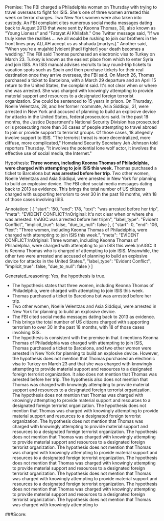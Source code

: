 
Premise:
The FBI charged a Philadelphia woman on Thursday with trying to travel overseas to fight for ISIS. She's one of three women arrested this week on terror charges. Two New York women were also taken into custody. An FBI complaint cites numerous social media messages dating back to August 2013 that were sent by Keonna Thomas, 30, also known as "Young Lioness" and "Fatayat Al Khilafah." One Twitter message said, "If we truly knew the realities ... we all would be rushing to join our brothers in the front lines pray ALLAH accept us as shuhada [martyrs]." Another said, "When you're a mujahid [violent jihadi fighter] your death becomes a wedding." The FBI said Thomas purchased an electronic visa to Turkey on March 23. Turkey is known as the easiest place from which to enter Syria and join ISIS. An ISIS manual advises recruits to buy round-trip tickets to vacation spots such as Spain and then purchase tickets for their real destination once they arrive overseas, the FBI said. On March 26, Thomas purchased a ticket to Barcelona, with a March 29 departure and an April 15 return to the United States, the complaint said. It's not clear when or where she was arrested. She was charged with knowingly attempting to provide material support and resources to a designated foreign terrorist organization. She could be sentenced to 15 years in prison. On Thursday, Noelle Velentzas, 28, and her former roommate, Asia Siddiqui, 31, were arrested in New York and accused of planning to build an explosive device for attacks in the United States, federal prosecutors said. In the past 18 months, the Justice Department's National Security Division has prosecuted or is prosecuting more than 30 cases of people attempting to travel abroad to join or provide support to terrorist groups. Of those cases, 18 allegedly involve support to ISIS. "The terrorist threat is more decentralized, more diffuse, more complicated," Homeland Security Secretary Jeh Johnson told reporters Thursday. "It involves the potential lone wolf actor, it involves the effective use of social media, the Internet."


Hypothesis:
**Three women, including Keonna Thomas of Philadelphia, were charged with attempting to join ISIS this week.** Thomas purchased a ticket to Barcelona but **was arrested before her trip**. Two other women, Noelle Velentzas and Asia Siddiqui, were arrested in New York for planning to build an explosive device. The FBI cited social media messages dating back to 2013 as evidence. This brings the total number of US citizens charged with supporting terrorism to over 30 in the past 18 months, with 18 of those cases involving ISIS.

Annotation:
[
  {
    "start": 150,
    "end": 178,
    "text": "was arrested before her trip",
    "meta": "EVIDENT CONFLICT:\nOriginal:  It's not clear when or where she was arrested. \nAIGC:was arrested before her trip\n",
    "label_type": "Evident Conflict",
    "implicit_true": false,
    "due_to_null": false
  },
  {
    "start": 0,
    "end": 106,
    "text": "Three women, including Keonna Thomas of Philadelphia, were charged with attempting to join ISIS this week.",
    "meta": "EVIDENT CONFLICT:\nOriginal: Three women, including Keonna Thomas of Philadelphia, were charged with attempting to join ISIS this week.\nAIGC: It is Keonna Thomas who is charged of attempting to join ISIS. Meanwhile, the other two were arrested and accused of planning to build an explosive device for attacks in the United States.",
    "label_type": "Evident Conflict",
    "implicit_true": false,
    "due_to_null": false
  }
]

Generated_reasoning:
Yes, the hypothesis is true. 
- The hypothesis states that three women, including Keonna Thomas of Philadelphia, were charged with attempting to join ISIS this week. 
- Thomas purchased a ticket to Barcelona but was arrested before her trip. 
- Two other women, Noelle Velentzas and Asia Siddiqui, were arrested in New York for planning to build an explosive device. 
- The FBI cited social media messages dating back to 2013 as evidence. 
- This brings the total number of US citizens charged with supporting terrorism to over 30 in the past 18 months, with 18 of those cases involving ISIS. 
- The hypothesis is consistent with the premise in that it mentions Keonna Thomas of Philadelphia was charged with attempting to join ISIS, Thomas purchased a ticket to Barcelona, and two other women were arrested in New York for planning to build an explosive device. However, the hypothesis does not mention that Thomas purchased an electronic visa to Turkey on March 23 and that she was charged with knowingly attempting to provide material support and resources to a designated foreign terrorist organization. It also does not mention that Thomas was arrested before her trip. The hypothesis also does not mention that Thomas was charged with knowingly attempting to provide material support and resources to a designated foreign terrorist organization. The hypothesis does not mention that Thomas was charged with knowingly attempting to provide material support and resources to a designated foreign terrorist organization. The hypothesis does not mention that Thomas was charged with knowingly attempting to provide material support and resources to a designated foreign terrorist organization. The hypothesis does not mention that Thomas was charged with knowingly attempting to provide material support and resources to a designated foreign terrorist organization. The hypothesis does not mention that Thomas was charged with knowingly attempting to provide material support and resources to a designated foreign terrorist organization. The hypothesis does not mention that Thomas was charged with knowingly attempting to provide material support and resources to a designated foreign terrorist organization. The hypothesis does not mention that Thomas was charged with knowingly attempting to provide material support and resources to a designated foreign terrorist organization. The hypothesis does not mention that Thomas was charged with knowingly attempting to provide material support and resources to a designated foreign terrorist organization. The hypothesis does not mention that Thomas was charged with knowingly attempting to provide material support and resources to a designated foreign terrorist organization. The hypothesis does not mention that Thomas was charged with knowingly attempting to

###Score:
